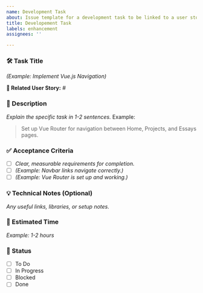 ```yaml
---
name: Development Task
about: Issue template for a development task to be linked to a user story
title: Developement Task
labels: enhancement
assignees: ''

---
```


### **🛠️ Task Title**
_(Example: Implement Vue.js Navigation)_

**🔗 Related User Story:** #<User Story Issue Number>

### **📌 Description**
_Explain the specific task in 1-2 sentences._
Example:  
> Set up Vue Router for navigation between Home, Projects, and Essays pages.

### **✅ Acceptance Criteria**
- [ ] _Clear, measurable requirements for completion._
- [ ] _(Example: Navbar links navigate correctly.)_
- [ ] _(Example: Vue Router is set up and working.)_

### **💡 Technical Notes (Optional)**
_Any useful links, libraries, or setup notes._

### **📅 Estimated Time**
_Example: 1-2 hours_

### **🔄 Status**
- [ ] To Do
- [ ] In Progress
- [ ] Blocked
- [ ] Done
